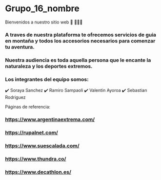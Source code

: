 # Grupo_16_nombre
Bienvenidos a nuestro sitio web 👋 👩🏾‍💻
### A traves de nuestra plataforma te ofrecemos servicios de guia en montaña y todos los accesorios necesarios para comenzar tu aventura. 
### Nuestra audiencia es toda aquella persona que le encante la naturaleza y los deportes extremos. 
### Los integrantes del equipo somos: 

✔️ Soraya Sanchez 
✔️ Ramiro Sampaoli
✔️ Valentin Ayoroa
✔️ Sebastian Rodriguez 

Páginas de referencia:

### https://www.argentinaextrema.com/
### https://rupalnet.com/
### https://www.suescalada.com/
### https://www.thundra.co/
### https://www.decathlon.es/